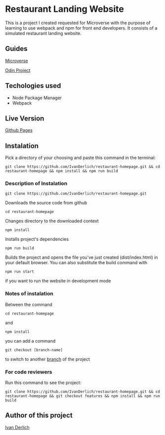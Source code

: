 # Restaurant Landing Website

This is a project I created requested for Microverse with the purpose of learning to use webpack and npm for front end developers.
It consists of a simulated restaurant landing website.

## Guides

[Microverse](https://microverse.pathwright.com/library/fast-track-curriculum/69047/path/step/59622983/)

[Odin Project](https://www.theodinproject.com/courses/javascript/lessons/restaurant-page)

## Techologies used

- Node Package Manager
- Webpack

## Live Version

[Github Pages](https://ivanderlich.github.io/restaurant-homepage)

## Instalation

Pick a directory of your choosing and paste this command in the terminal:

    git clone https://github.com/IvanDerlich/restaurant-homepage.git && cd restaurant-homepage && npm install && npm run build


### Description of Instalation

    git clone https://github.com/IvanDerlich/restaurant-homepage.git  
  
  Downloads the source code from github

    cd restaurant-homepage
  
  Changes directory to the downloaded context

    npm install

  Installs project's dependencies

    npm run build

  Builds the project and opens the file you've just created (dist/index.html) in your default browser. You can also substitute the build command with 

    npm run start 
  
  if you want to run the website in development mode

### Notes of instalation

  Between the command 

    cd restaurant-homepage

  and 

    npm install
     
  you can add a command 
    
    git checkout [branch-name]
    
  to switch to another [branch](https://github.com/IvanDerlich/restaurant-homepage/branches) of the project    

### For code reviewers

Run this command to see the project:

    git clone https://github.com/IvanDerlich/restaurant-homepage.git && cd restaurant-homepage && git checkout features && npm install && npm run build

## Author of this project

[Ivan Derlich](https://github.com/IvanDerlich/)